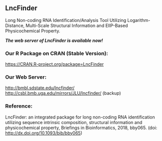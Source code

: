 ## LncFinder
Long Non-coding RNA Identification/Analysis Tool Utilizing Logarithm-Distance, Multi-Scale Structural Information and EIIP-Based Physicochemical Property.

***The web server of LncFinder is available now!***
  
### Our R Package on CRAN (Stable Version):  
https://CRAN.R-project.org/package=LncFinder  

### Our Web Server:  
http://bmbl.sdstate.edu/lncfinder/  
http://csbl.bmb.uga.edu/mirrors/JLU/lncfinder/ (backup)
  
### Reference:  
LncFinder: an integrated package for long non-coding RNA identification utilizing sequence intrinsic composition, structural information and physicochemical property, Briefings in Bioinformatics, 2018, bby065. (doi: http://dx.doi.org/10.1093/bib/bby065)
